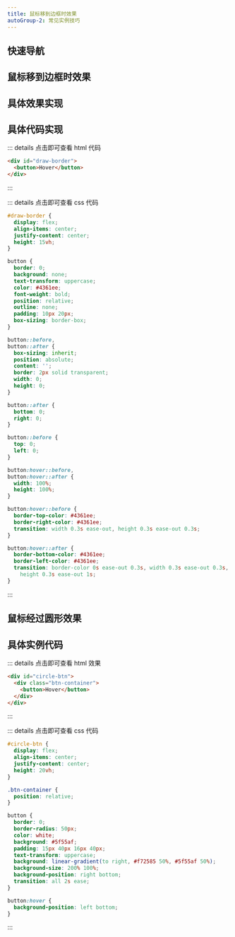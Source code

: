 ```yaml
---
title: 鼠标移到边框时效果
autoGroup-2: 常见实例技巧
---
```


## 快速导航

<TOC />

## 鼠标移到边框时效果

## 具体效果实现

<exampleskill-mouseBorder />

## 具体代码实现

::: details 点击即可查看 html 代码

```html
<div id="draw-border">
  <button>Hover</button>
</div>
```

:::

::: details 点击即可查看 css 代码

```css
#draw-border {
  display: flex;
  align-items: center;
  justify-content: center;
  height: 15vh;
}

button {
  border: 0;
  background: none;
  text-transform: uppercase;
  color: #4361ee;
  font-weight: bold;
  position: relative;
  outline: none;
  padding: 10px 20px;
  box-sizing: border-box;
}

button::before,
button::after {
  box-sizing: inherit;
  position: absolute;
  content: '';
  border: 2px solid transparent;
  width: 0;
  height: 0;
}

button::after {
  bottom: 0;
  right: 0;
}

button::before {
  top: 0;
  left: 0;
}

button:hover::before,
button:hover::after {
  width: 100%;
  height: 100%;
}

button:hover::before {
  border-top-color: #4361ee;
  border-right-color: #4361ee;
  transition: width 0.3s ease-out, height 0.3s ease-out 0.3s;
}

button:hover::after {
  border-bottom-color: #4361ee;
  border-left-color: #4361ee;
  transition: border-color 0s ease-out 0.3s, width 0.3s ease-out 0.3s,
    height 0.3s ease-out 1s;
}
```

:::

## 鼠标经过圆形效果

<exampleskill-circularEffect />

## 具体实例代码

::: details 点击即可查看 html 效果

```html
<div id="circle-btn">
  <div class="btn-container">
    <button>Hover</button>
  </div>
</div>
```

:::

::: details 点击即可查看 css 代码

```css
#circle-btn {
  display: flex;
  align-items: center;
  justify-content: center;
  height: 20vh;
}

.btn-container {
  position: relative;
}

button {
  border: 0;
  border-radius: 50px;
  color: white;
  background: #5f55af;
  padding: 15px 40px 16px 40px;
  text-transform: uppercase;
  background: linear-gradient(to right, #f72585 50%, #5f55af 50%);
  background-size: 200% 100%;
  background-position: right bottom;
  transition: all 2s ease;
}

button:hover {
  background-position: left bottom;
}
```

:::
